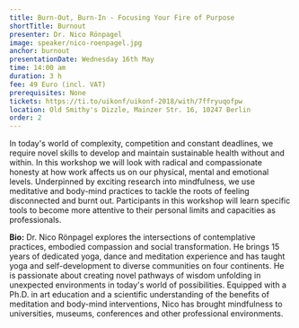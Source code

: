 ```yaml
---
title: Burn-Out, Burn-In - Focusing Your Fire of Purpose
shortTitle: Burnout
presenter: Dr. Nico Rönpagel
image: speaker/nico-roenpagel.jpg
anchor: burnout
presentationDate: Wednesday 16th May
time: 14:00 am
duration: 3 h
fee: 49 Euro (incl. VAT)
prerequisites: None
tickets: https://ti.to/uikonf/uikonf-2018/with/7ffryuqofpw
location: Old Smithy's Dizzle, Mainzer Str. 16, 10247 Berlin
order: 2
---
```


In today's world of complexity, competition and constant deadlines, we require novel skills to develop and maintain sustainable health without and within. In this workshop we will look with radical and compassionate honesty at how work affects us on our physical, mental and emotional levels. Underpinned by exciting research into mindfulness, we use meditative and body-mind practices to tackle the roots of feeling disconnected and burnt out. Participants in this workshop will learn specific tools to become more attentive to their personal limits and capacities as professionals.  

**Bio:** Dr. Nico Rönpagel explores the intersections of contemplative practices, embodied compassion and social transformation. He brings 15 years of dedicated yoga, dance and meditation experience and has taught yoga and self-development to diverse communities on four continents.
He is passionate about creating novel pathways of wisdom unfolding in unexpected environments in today's world of possibilities. Equipped with a Ph.D. in art education and a scientific understanding of the benefits of meditation and body-mind interventions, Nico has brought mindfulness to universities, museums, conferences and other professional environments.